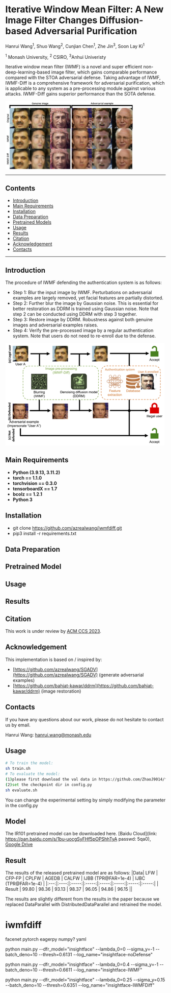 # Iterative Window Mean Filter: A New Image Filter Changes Diffusion-based Adversarial Purification

Hanrui Wang<sup>1</sup>, Shuo Wang<sup>2</sup>, Cunjian Chen<sup>1</sup>, Zhe Jin<sup>3</sup>, Soon Lay Ki<sup>1</sup>

<sup>1</sup> Monash University, <sup>2</sup> CSIRO, <sup>3</sup>Anhui Univeristy

Iterative window mean filter (IWMF) is a novel and super efficient non-deep-learning-based image filter, which gains comparable performance compared with the STOA adversarial defense. Taking advantage of IWMF, IWMF-Diff is a comprehensive framework for adversarial purification, which is applicable to any system as a pre-processing module against various attacks. IWMF-Diff gains superior performance than the SOTA defense.

<img src="figures/samples.jpg" alt="samples" style="width:400px;"/>

****
## Contents
* [Introduction](#Introduction)
* [Main Requirements](#Main-Requirements)
* [Installation](#Installation)
* [Data Preparation](#Data-Preparation)
* [Pretrained Models](#Pretrained-Models)
* [Usage](#Usage)
* [Results](#Results)
* [Citation](#Citation)
* [Acknowledgement](#Acknowledgement)
* [Contacts](#Contacts)

****

## Introduction
The procedure of IWMF defending the authentication system is as follows:
* Step 1: Blur the input image by IWMF. Perturbations on adversarial examples are largely removed, yet facial features are partially distorted.
* Step 2: Further blur the image by Gaussian noise. This is essential for better restoration as DDRM is trained using Gaussian noise. Note that step 2 can be conducted using DDRM with step 3 together.
* Step 3: Restore image by DDRM. Robustness against both genuine images and adversarial examples raises.
* Step 4: Verify the pre-processed image by a regular authentication system. Note that users do not need to re-enroll due to the defense.

<img src="figures/pipeline.jpg" alt="pipeline" style="width:500px;"/>


## Main Requirements
  * **Python (3.9.13, 3.11.2)**
  * **torch == 1.1.0**
  * **torchvision == 0.3.0**
  * **tensorboardX == 1.7**
  * **bcolz == 1.2.1**
  * **Python 3**


## Installation
* git clone https://github.com/azrealwang/iwmfdiff.git
* pip3 install -r requirements.txt


## Data Preparation


## Pretrained Model

## Usage

## Results

## Citation
This work is under review by [ACM CCS 2023](https://www.sigsac.org/ccs/CCS2023/).

## Acknowledgement
This implementation is based on / inspired by:
* [https://github.com/azrealwang/SGADV](https://github.com/azrealwang/SGADV) (generate adversarial examples)
* [https://github.com/bahjat-kawar/ddrm](https://github.com/bahjat-kawar/ddrm) (image restoration)


## Contacts
If you have any questions about our work, please do not hesitate to contact us by email.

Hanrui Wang: hanrui.wang@monash.edu

## Usage
```bash
# To train the model:
sh train.sh
# To evaluate the model:
(1)please first download the val data in https://github.com/ZhaoJ9014/face.evoLVe.PyTorch.
(2)set the checkpoint dir in config.py
sh evaluate.sh
```
You can change the experimental setting by simply modifying the parameter in the config.py

## Model
The IR101 pretrained model can be downloaded here. 
[Baidu Cloud](link: https://pan.baidu.com/s/1bu-uocgSyFHf5pOPShhTyA 
passwd: 5qa0), 
[Google Drive](https://drive.google.com/open?id=1upOyrPzZ5OI3p6WkA5D5JFYCeiZuaPcp)

## Result
The results of the released pretrained model are as follows:
|Data| LFW | CFP-FP | CPLFW | AGEDB | CALFW | IJBB (TPR@FAR=1e-4) | IJBC (TPR@FAR=1e-4) |
|:---:|:----:|:-----:|:-----:|:-----:|:-----:|:-----:|:-----:|
| Result | 99.80 | 98.36 | 93.13 | 98.37 | 96.05 | 94.86 | 96.15 ||

The results are slightly different from the results in the paper because we replaced DataParallel with DistributedDataParallel and retrained the model.






# iwmfdiff

facenet
pytorch
eagerpy
numpy?
yaml

python main.py --dfr_model="insightface" --lambda_0=0 --sigma_y=-1 --batch_deno=10 --thresh=0.6131 --log_name="insightface-noDefense"

python main.py --dfr_model="insightface" --lambda_0=0.4 --sigma_y=-1 --batch_deno=10 --thresh=0.6611 --log_name="insightface-IWMF"

python main.py --dfr_model="insightface" --lambda_0=0.25 --sigma_y=0.15 --batch_deno=10 --thresh=0.6351 --log_name="insightface-IWMFDiff"